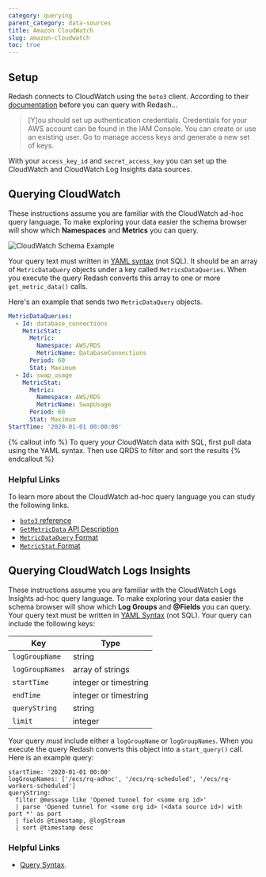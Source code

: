 ```yaml
---
category: querying
parent_category: data-sources
title: Amazon CloudWatch
slug: amazon-cloudwatch
toc: true
---
```


## Setup

Redash connects to CloudWatch using the `boto3` client. According to their [documentation](https://boto3.amazonaws.com/v1/documentation/api/latest/guide/quickstart.html) before you can query with Redash...

> [Y]ou should set up authentication credentials. Credentials for your AWS account can be found in the IAM Console. You can create or use an existing user. Go to manage access keys and generate a new set of keys.

With your `access_key_id` and `secret_access_key` you can set up the CloudWatch and CloudWatch Log Insights data sources.

## Querying CloudWatch

These instructions assume you are familiar with the CloudWatch ad-hoc query language. To make exploring your data easier the schema browser will show which **Namespaces** and **Metrics** you can query.

![CloudWatch Schema Example](/assets/images/docs/gitbook/cloudwatch-schema.png)

Your query text must written in [YAML syntax](https://yaml.org/start.html) (not SQL). It should be an array of `MetricDataQuery` objects under a key called `MetricsDataQueries`. When you execute the query Redash converts this array to one or more `get_metric_data()` calls.

Here's an example that sends two `MetricDataQuery` objects.

```yaml
MetricDataQueries:
  - Id: database_connections
    MetricStat:
      Metric:
        Namespace: AWS/RDS
        MetricName: DatabaseConnections
      Period: 60
      Stat: Maximum
  - Id: swap_usage
    MetricStat:
      Metric:
        Namespace: AWS/RDS
        MetricName: SwapUsage
      Period: 60
      Stat: Maximum
StartTime: '2020-01-01 00:00:00'
```

{% callout info %}
To query your CloudWatch data with SQL, first pull data using the YAML syntax. Then use QRDS to filter and sort the results
{% endcallout %}

### Helpful Links

To learn more about the CloudWatch ad-hoc query language you can study the following links.

- [`boto3` reference](https://boto3.amazonaws.com/v1/documentation/api/latest/reference/services/cloudwatch.html#CloudWatch.Client.get_metric_data)
- [`GetMetricData` API Description](https://docs.aws.amazon.com/AmazonCloudWatch/latest/APIReference/API_GetMetricData.html)
- [`MetricDataQuery` Format](https://docs.aws.amazon.com/AmazonCloudWatch/latest/APIReference/API_MetricDataQuery.html)
- [`MetricStat` Format](https://docs.aws.amazon.com/AmazonCloudWatch/latest/APIReference/API_MetricStat.html)

## Querying CloudWatch Logs Insights

These instructions assume you are familiar with the CloudWatch Logs Insights ad-hoc query language. To make exploring your data easier the schema browser will show which **Log Groups** and **@Fields** you can query. Your query text must be written in [YAML Syntax]() (not SQL). Your query can include the following keys:

| Key             | Type                  |
| --------------- | --------------------- |
| `logGroupName`  | string                |
| `logGroupNames` | array of strings      |
| `startTime`     | integer or timestring |
| `endTime`       | integer or timestring |
| `queryString`   | string                |
| `limit`         | integer               |

Your query _must_ include either a `logGroupName` or `logGroupNames`. When you execute the query Redash converts this object into a `start_query()` call. Here is an example query:

```
startTime: '2020-01-01 00:00'
logGroupNames: ['/ecs/rq-adhoc', '/ecs/rq-scheduled', '/ecs/rq-workers-scheduled']
queryString:
  filter @message like 'Opened tunnel for <some org id>'
  | parse 'Opened tunnel for <some org id> (<data source id>) with port *' as port
  | fields @timestamp, @logStream
  | sort @timestamp desc
```

### Helpful Links

- [Query Syntax](https://boto3.amazonaws.com/v1/documentation/api/latest/reference/services/logs.html#CloudWatchLogs.Client.start_query).
